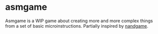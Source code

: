 # asmgame
Asmgame is a WIP game about creating more and more complex things from a set of basic microinstructions. Partially inspired by [nandgame](nandgame.com).